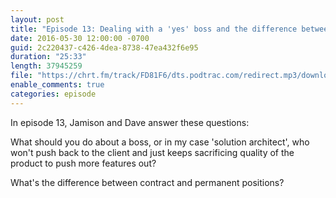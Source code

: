 ```yaml
---
layout: post
title: "Episode 13: Dealing with a 'yes' boss and the difference between contract and permanent positions"
date: 2016-05-30 12:00:00 -0700
guid: 2c220437-c426-4dea-8738-47ea432f6e95
duration: "25:33"
length: 37945259
file: "https://chrt.fm/track/FD81F6/dts.podtrac.com/redirect.mp3/download.softskills.audio/sse-013.mp3"
enable_comments: true
categories: episode
---
```






In episode 13, Jamison and  Dave answer these questions:

What should you do about a boss, or in my case 'solution architect', who won't push back to the client and just keeps sacrificing quality of the product to push more features out?

What's the difference between contract and permanent positions?



